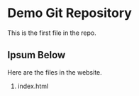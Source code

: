 # Demo Git Repository

This is the first file in the repo.

## Ipsum Below

Here are the files in the website.

1. index.html

